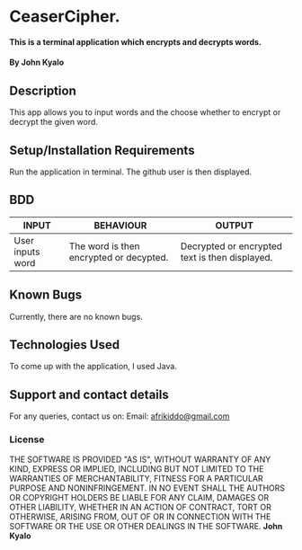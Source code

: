 # CeaserCipher.
#### This is a terminal application which encrypts and decrypts words.
#### By **John Kyalo**
## Description
This app allows you to input words and the choose whether to encrypt or decrypt the given word.
## Setup/Installation Requirements
Run the application in terminal.
The github user is then displayed.
## BDD
| INPUT                             | BEHAVIOUR                               | OUTPUT                                                        |
|-----------------------------------|-----------------------------------------|---------------------------------------------------------------|
| User inputs word                  | The word is then encrypted  or decypted.| Decrypted or encrypted text is then displayed.                |

## Known Bugs
Currently, there are no known bugs.
## Technologies Used
To come up with the application, I used Java.
## Support and contact details
For any queries, contact us on:
Email: afrikiddo@gmail.com
### License
THE SOFTWARE IS PROVIDED "AS IS", WITHOUT WARRANTY OF ANY KIND, EXPRESS OR IMPLIED, INCLUDING BUT NOT LIMITED TO THE WARRANTIES OF MERCHANTABILITY, FITNESS FOR A PARTICULAR PURPOSE AND NONINFRINGEMENT. IN NO EVENT SHALL THE AUTHORS OR COPYRIGHT HOLDERS BE LIABLE FOR ANY CLAIM, DAMAGES OR OTHER LIABILITY, WHETHER IN AN ACTION OF CONTRACT, TORT OR OTHERWISE, ARISING FROM, OUT OF OR IN CONNECTION WITH THE SOFTWARE OR THE USE OR OTHER DEALINGS IN THE SOFTWARE.
 **John Kyalo**